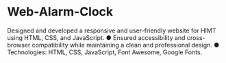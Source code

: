 # Web-Alarm-Clock
Designed and developed a responsive and user-friendly website for HIMT using HTML, CSS, and JavaScript. ● Ensured accessibility and cross-browser compatibility while maintaining a clean and professional design. ● Technologies: HTML, CSS, JavaScript, Font Awesome, Google Fonts.
